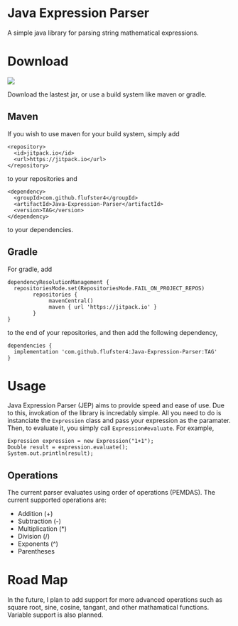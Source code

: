 # Java Expression Parser
A simple java library for parsing string mathematical expressions. 

# Download
[![](https://jitpack.io/v/flufster4/Java-Expression-Parser.svg)](https://jitpack.io/#flufster4/Java-Expression-Parser)

Download the lastest jar, or use a build system like maven or gradle.

## Maven
If you wish to use maven for your build system, simply add 
```
<repository>
  <id>jitpack.io</id>
  <url>https://jitpack.io</url>
</repository>
```
to your repositories and 
```
<dependency>
  <groupId>com.github.flufster4</groupId>
  <artifactId>Java-Expression-Parser</artifactId>
  <version>TAG</version>
</dependency>
```
to your dependencies.

## Gradle
For gradle, add
```
dependencyResolutionManagement {
  repositoriesMode.set(RepositoriesMode.FAIL_ON_PROJECT_REPOS)
		repositories {
			 mavenCentral()
			 maven { url 'https://jitpack.io' }
		}
}
```
to the end of your repositories, and then add the following dependency,
```
dependencies {
  implementation 'com.github.flufster4:Java-Expression-Parser:TAG'
}
```

# Usage
Java Expression Parser (JEP) aims to provide speed and ease of use. Due to this, invokation of the library is incredably simple. All you need to do is instanciate the `Expression` class and pass your expression as the paramater. Then, to evaluate it, you simply call `Expression#evaluate`. For example,
```
Expression expression = new Expression("1+1");
Double result = expression.evaluate();
System.out.println(result);
```

## Operations
The current parser evaluates using order of operations (PEMDAS). The current supported operations are:
* Addition (+)
* Subtraction (-)
* Multiplication (*)
* Division (/)
* Exponents (^)
* Parentheses

 # Road Map
 In the future, I plan to add support for more advanced operations such as square root, sine, cosine, tangant, and other mathamatical functions. Variable support is also planned.
